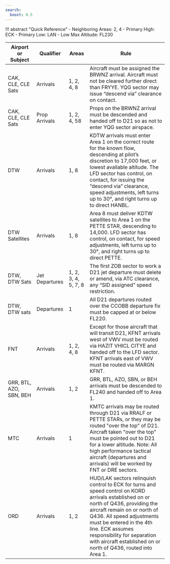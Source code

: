 ```yaml
---
search:
  boost: 0.5
---
```


!!! abstract "Quick Reference"
     - Neighboring Areas: 2, 4
     - Primary High: ECK
     - Primary Low: LAN
     - Low Max Altitude: FL230

| Airport or Subject      | Qualifier        | Areas             | Rule |
|-------------------------|------------------|-------------------|----------------------------------------------------------------------|
| CAK, CLE, CLE Sats      | Arrivals         | 1, 2, 4, 8        | Aircraft must be assigned the BRWNZ arrival. Aircraft must not be cleared further direct than FRYYE. YQG sector may issue “descend via” clearance on contact. |
| CAK, CLE, CLE Sats      | Prop Arrivals    | 1, 2, 4, 58       | Props on the BRWNZ arrival must be descended and handed off to D21 so as not to enter YQG sector airspace. |
| DTW                     | Arrivals         | 1, 8              | KDTW arrivals must enter Area 1 on the correct route for the known flow, descending at pilot’s discretion to 17,000 feet, or lowest available altitude. The LFD sector has control, on contact, for issuing the “descend via” clearance, speed adjustments, left turns up to 30°, and right turns up to direct HANBL. |
| DTW Satellites          | Arrivals         | 1, 8              | Area 8 must deliver KDTW satellites to Area 1 on the PETTE STAR, descending to 14,000. LFD sector has control, on contact, for speed adjustments, left turns up to 30°, and right turns up to direct PETTE. |
| DTW, DTW Sats           | Jet Departures   | 1, 2, 3, 4, 5, 7, 8 | The first ZOB sector to work a D21 jet departure must delete or amend, via ATC clearance, any “SID assigned” speed restriction. |
| DTW, DTW sats           | Departures       | 1                 | All D21 departures routed over the CCOBB departure fix must be capped at or below FL220. |
| FNT                     | Arrivals         | 1, 2, 4, 8        | Except for those aircraft that will transit D21, KFNT arrivals west of VWV must be routed via HAZIT VHICL CITYE and handed off to the LFD sector. KFNT arrivals east of VWV must be routed via MARGN KFNT. |
| GRR, BTL, AZO, SBN, BEH | Arrivals         | 1, 2              | GRR, BTL, AZO, SBN, or BEH arrivals must be descended to FL240 and handed off to Area 1. |
| MTC                     | Arrivals         | 1                 | KMTC arrivals may be routed through D21 via RRALF or PETTE STARs, or they may be routed "over the top" of D21. Aircraft taken "over the top" must be pointed out to D21 for a lower altitude. Note: All high performance tactical aircraft (departures and arrivals) will be worked by FNT or DRE sectors. |
| ORD                     | Arrivals         | 1, 2              | HUD/LAK sectors relinquish control to ECK for turns and speed control on KORD arrivals established on or north of Q436, providing the aircraft remain on or north of Q436. All speed adjustments must be entered in the 4th line. ECK assumes responsibility for separation with aircraft established on or north of Q436, routed into Area 1. |
